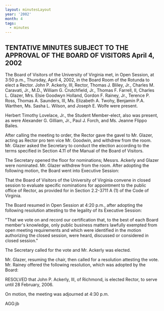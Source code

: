 ```yaml
---
layout: minutesLayout
year: '2002'
month: 4
tags:
  - minutes
---
```

TENTATIVE MINUTES SUBJECT TO THE APPROVAL OF THE BOARD OF VISITORS April 4, 2002
--------------------------------------------------------------------------------

The Board of Visitors of the University of Virginia met, in Open Session, at 3:50 p.m., Thursday, April 4, 2002, in the Board Room of the Rotunda to elect a Rector. John P. Ackerly, III, Rector, Thomas J. Bliley, Jr., Charles M. Caravati, Jr., M.D., William G. Crutchfield, Jr., Thomas F. Farrell, II, Charles L. Glazer, Mrs. Elsie Goodwyn Holland, Gordon F. Rainey, Jr., Terence P. Ross, Thomas A. Saunders, III, Ms. Elizabeth A. Twohy, Benjamin P.A. Warthen, Ms. Sasha L. Wilson, and Joseph E. Wolfe were present.

Herbert Timothy Lovelace, Jr., the Student Member-elect, also was present, as were Alexander G. Gilliam, Jr., Paul J. Forch, and Ms. Jeanne Flippo Bailes.

After calling the meeting to order, the Rector gave the gavel to Mr. Glazer, acting as Rector pro tem vice Mr. Goodwin, and withdrew from the room. Mr. Glazer asked the Secretary to conduct the election according to the terms specified in Section 4.11 of the Manual of the Board of Visitors.

The Secretary opened the floor for nominations; Messrs. Ackerly and Glazer were nominated. Mr. Glazer withdrew from the room. After adopting the following motion, the Board went into Executive Session:

That the Board of Visitors of the University of Virginia convene in closed session to evaluate specific nominations for appointment to the public office of Rector, as provided for in Section 2.2-3711 A (1) of the Code of Virginia.

The Board resumed in Open Session at 4:20 p.m., after adopting the following resolution attesting to the legality of its Executive Session:

"That we vote on and record our certification that, to the best of each Board member's knowledge, only public business matters lawfully exempted from open meeting requirements and which were identified in the motion authorizing the closed session, were heard, discussed or considered in closed session."

The Secretary called for the vote and Mr. Ackerly was elected.

Mr. Glazer, resuming the chair, then called for a resolution attesting the vote. Mr. Rainey offered the following resolution, which was adopted by the Board:

RESOLVED that John P. Ackerly, III, of Richmond, is elected Rector, to serve until 28 February, 2006.

On motion, the meeting was adjourned at 4:30 p.m.

AGG:jb
